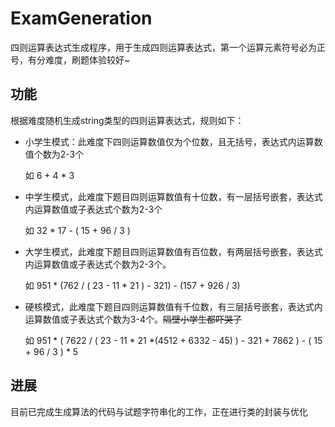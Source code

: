 # ExamGeneration
四则运算表达式生成程序，用于生成四则运算表达式，第一个运算元素符号必为正号，有分难度，刷题体验较好~

## 功能

根据难度随机生成string类型的四则运算表达式，规则如下：

- 小学生模式：此难度下四则运算数值仅为个位数，且无括号，表达式内运算数值个数为2-3个

  如 6 + 4 * 3 

- 中学生模式，此难度下题目四则运算数值有十位数，有一层括号嵌套，表达式内运算数值或子表达式个数为2-3个

  如 32 * 17 - ( 15 + 96 / 3 ) 

- 大学生模式，此难度下题目四则运算数值有百位数，有两层括号嵌套，表达式内运算数值或子表达式个数为2-3个。

  如  951 * (762 / ( 23 - 11 * 21 ) - 321) - (157 + 926 / 3) 

- 硬核模式，此难度下题目四则运算数值有千位数，有三层括号嵌套，表达式内运算数值或子表达式个数为3-4个。~~隔壁小学生都吓哭了~~

  如 951 * ( 7622 / ( 23 - 11 * 21 *(4512 + 6332 - 45) ) - 321 + 7862 ) - ( 15 + 96 / 3 ) * 5 



## 进展

目前已完成生成算法的代码与试题字符串化的工作，正在进行类的封装与优化